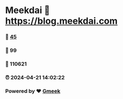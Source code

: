 # Meekdai :link: https://blog.meekdai.com 
### :page_facing_up: [45](https://blog.meekdai.com/tag.html) 
### :speech_balloon: 99 
### :hibiscus: 110621 
### :alarm_clock: 2024-04-21 14:02:22 
### Powered by :heart: [Gmeek](https://github.com/Meekdai/Gmeek)
